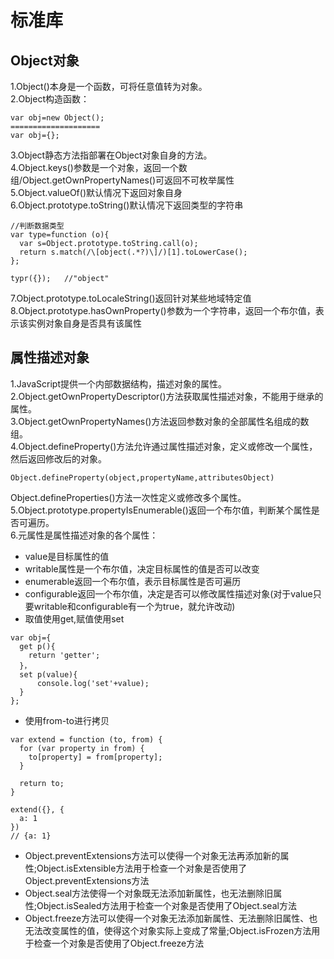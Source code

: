# 标准库
## Object对象
1.Object()本身是一个函数，可将任意值转为对象。  
2.Object构造函数：
```
var obj=new Object();
====================
var obj={};
```
3.Object静态方法指部署在Object对象自身的方法。  
4.Object.keys()参数是一个对象，返回一个数组/Object.getOwnPropertyNames()可返回不可枚举属性  
5.Object.valueOf()默认情况下返回对象自身  
6.Object.prototype.toString()默认情况下返回类型的字符串  
```
//判断数据类型
var type=function (o){
  var s=Object.prototype.toString.call(o);
  return s.match(/\[object(.*?)\]/)[1].toLowerCase();
};

typr({});   //"object"
```
7.Object.prototype.toLocaleString()返回针对某些地域特定值  
8.Object.prototype.hasOwnProperty()参数为一个字符串，返回一个布尔值，表示该实例对象自身是否具有该属性  
## 属性描述对象
1.JavaScript提供一个内部数据结构，描述对象的属性。  
2.Object.getOwnPropertyDescriptor()方法获取属性描述对象，不能用于继承的属性。  
3.Object.getOwnPropertyNames()方法返回参数对象的全部属性名组成的数组。  
4.Object.defineProperty()方法允许通过属性描述对象，定义或修改一个属性，然后返回修改后的对象。
```
Object.defineProperty(object,propertyName,attributesObject)
```
Object.defineProperties()方法一次性定义或修改多个属性。  
5.Object.prototype.propertyIsEnumerable()返回一个布尔值，判断某个属性是否可遍历。  
6.元属性是属性描述对象的各个属性：  
- value是目标属性的值
- writable属性是一个布尔值，决定目标属性的值是否可以改变
- enumerable返回一个布尔值，表示目标属性是否可遍历 
- configurable返回一个布尔值，决定是否可以修改属性描述对象(对于value只要writable和configurable有一个为true，就允许改动)  
- 取值使用get,赋值使用set
```
var obj={
  get p(){
    return 'getter';
  }，
  set p(value){
      console.log('set'+value);
  }
};
```
- 使用from-to进行拷贝
```
var extend = function (to, from) {
  for (var property in from) {
    to[property] = from[property];
  }

  return to;
}

extend({}, {
  a: 1
})
// {a: 1}
```
- Object.preventExtensions方法可以使得一个对象无法再添加新的属性;Object.isExtensible方法用于检查一个对象是否使用了Object.preventExtensions方法
- Object.seal方法使得一个对象既无法添加新属性，也无法删除旧属性;Object.isSealed方法用于检查一个对象是否使用了Object.seal方法
- Object.freeze方法可以使得一个对象无法添加新属性、无法删除旧属性、也无法改变属性的值，使得这个对象实际上变成了常量;Object.isFrozen方法用于检查一个对象是否使用了Object.freeze方法
